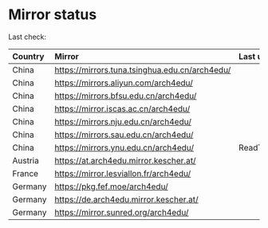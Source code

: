 <script src="./time.js"></script>
# Mirror status
Last check: <script type="text/javascript">localize(1695655131.2230496);</script>

|Country|Mirror|Last update|
|:------|:-----|:----------|
|China|https://mirrors.tuna.tsinghua.edu.cn/arch4edu/|<script type="text/javascript">localize(1695623718);</script>|
|China|https://mirrors.aliyun.com/arch4edu/|<script type="text/javascript">localize(1695623718);</script>|
|China|https://mirrors.bfsu.edu.cn/arch4edu/|<script type="text/javascript">localize(1695623718);</script>|
|China|https://mirror.iscas.ac.cn/arch4edu/|<script type="text/javascript">localize(1695623718);</script>|
|China|https://mirrors.nju.edu.cn/arch4edu/|<script type="text/javascript">localize(1695580115);</script>|
|China|https://mirrors.sau.edu.cn/arch4edu/|<script type="text/javascript">localize(1695623718);</script>|
|China|https://mirrors.ynu.edu.cn/arch4edu/|ReadTimeout|
|Austria|https://at.arch4edu.mirror.kescher.at/|<script type="text/javascript">localize(1695623718);</script>|
|France|https://mirror.lesviallon.fr/arch4edu/|<script type="text/javascript">localize(1695623718);</script>|
|Germany|https://pkg.fef.moe/arch4edu/|<script type="text/javascript">localize(1695623718);</script>|
|Germany|https://de.arch4edu.mirror.kescher.at/|<script type="text/javascript">localize(1695623718);</script>|
|Germany|https://mirror.sunred.org/arch4edu/|<script type="text/javascript">localize(1695623718);</script>|

<script src="./tablefilter/tablefilter.js"></script>
<script src="./table.js"></script>
